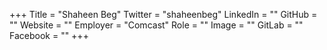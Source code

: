 +++
Title = "Shaheen Beg"
Twitter = "shaheenbeg"
LinkedIn = ""
GitHub = ""
Website = ""
Employer = "Comcast"
Role = ""
Image = ""
GitLab = ""
Facebook = ""
+++
